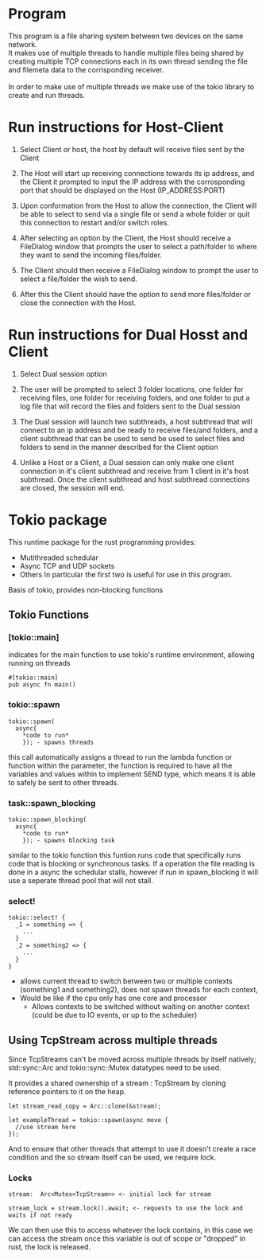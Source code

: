 <!-- ## ./src/main.rs
  Runs either host or client selected by user

## ./src/host.rs
  The running "server" of the first device,
  accepts all network addresses for now

## ./src/client.rs
  Connects to the server of the first device,
  connects via TCP IPv4 ip address -->

# Program
This program is a file sharing system between two devices on the same network. <br />
It makes use of multiple threads to handle multiple files being shared by creating multiple TCP connections each in its own thread sending the file and filemeta data to the corrisponding receiver.
<br /><br />
In order to make use of multiple threads we make use of the tokio library to create and run threads.

# Run instructions for Host-Client
1. Select Client or host, the host by default will receive files sent by the Client

2. The Host will start up receiving connections towards its ip address, and the Client it prompted to input the IP address with the corrosponding port that should be displayed on the Host (IP_ADDRESS:PORT)

3. Upon conformation from the Host to allow the connection, the Client will be able to select to send via a single file or send a whole folder or quit this connection to restart and/or switch roles. 

4. After selecting an option by the Client, the Host should receive a FileDialog window that prompts the user to select a path/folder to where they want to send the incoming files/folder.

5. The Client should then receive a FileDialog window to prompt the user to select a file/folder the wish to send.

6. After this the Client should have the option to send more files/folder or close the connection with the Host.

# Run instructions for Dual Hosst and Client

1. Select Dual session option

2. The user will be prompted to select 3 folder locations, one folder for receiving files, one folder for receiving folders, and one folder to put a log file that will record the files and folders sent to the Dual session

3. The Dual session will launch two subthreads, a host subthread that will connect to an ip address and be ready to receive files/and folders, and a client subthread that can be used to send be used to select files and folders to send in the manner described for the Client option

4. Unlike a Host or a Client, a Dual session can only make one client connection in it's client subthread and receive from 1 client in it's host subthread. Once the client subthread and host subthread connections are closed, the session will end.

# Tokio package
This runtime package for the rust programming provides:
  - Mutithreaded schedular
  - Async TCP and UDP sockets
  - Others
In particular the first two is useful for use in this program.

Basis of tokio, provides non-blocking functions

## Tokio Functions

### [tokio::main]
indicates for the main function to use tokio's runtime environment, allowing running on threads
```
#[tokio::main]
pub async fn main()
```

### tokio::spawn
```
tokio::spawn(
  async{
    *code to run*
    }); - spawns threads
```
this call automatically assigns a thread to run the lambda function or function within the parameter,
the function is required to have all the variables and values within to implement SEND type, which means it is able to safely be sent to other threads.

### task::spawn_blocking
```
tokio::spawn_blocking(
  async{
    *code to run*
    }); - spawns blocking task
```
similar to the tokio function this funtion runs code that specifically runs code that is blocking or synchronous tasks.
If a operation the file reading is done in a async the schedular stalls, however if run in spawn_blocking it will use a seperate thread pool that will not stall.


### select!
```
tokio::select! {
  _1 = something => {
    ...
  }
  _2 = something2 => {
    ...
  }
}
```
- allows current thread to switch between two or multiple contexts (something1 and something2), does not spawn threads for each context, 
- Would be like if the cpu only has one core and processor
  - Allows contexts to be switched without waiting on another context (could be due to IO events, or up to the scheduler)


## Using TcpStream across multiple threads
Since TcpStreams can't be moved across multiple threads by itself natively; std::sync::Arc and tokio::sync::Mutex datatypes need to be used.

It provides a shared ownership of a stream : TcpStream by cloning reference pointers to it on the heap.
```
let stream_read_copy = Arc::clone(&stream);

let exampleThread = tokio::spawn(async move {
  //use stream here
});
```

And to ensure that other threads that attempt to use it doesn't create a race condition and the so stream itself can be used, we require lock.

### Locks
```
stream:  Arc<Mutex<TcpStream>> <- initial lock for stream

stream_lock = stream.lock().await; <- requests to use the lock and waits if not ready
```
We can then use this to access whatever the lock contains, in this case we can access the stream once this variable is out of scope or "dropped" in rust, the lock is released.


### 